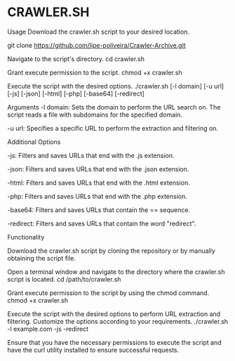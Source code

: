 #  CRAWLER.SH #

Usage
Download the crawler.sh script to your desired location.

 git clone https://github.com/lipe-poliveira/Crawler-Archive.git

Navigate to the script's directory.
 cd crawler.sh

Grant execute permission to the script.
 chmod +x crawler.sh

Execute the script with the desired options.
 ./crawler.sh [-l domain] [-u url] [-js] [-json] [-html] [-php] [-base64] [-redirect]

Arguments
-l domain: Sets the domain to perform the URL search on. The script reads a file with subdomains for the specified domain.

-u url: Specifies a specific URL to perform the extraction and filtering on.

Additional Options

-js: Filters and saves URLs that end with the .js extension.

-json: Filters and saves URLs that end with the .json extension.

-html: Filters and saves URLs that end with the .html extension.

-php: Filters and saves URLs that end with the .php extension.

-base64: Filters and saves URLs that contain the == sequence.

-redirect: Filters and saves URLs that contain the word "redirect".

Functionality

Download the crawler.sh script by cloning the repository or by manually obtaining the script file.

Open a terminal window and navigate to the directory where the crawler.sh script is located.
 cd /path/to/crawler.sh

Grant execute permission to the script by using the chmod command.
 chmod +x crawler.sh

Execute the script with the desired options to perform URL extraction and filtering. Customize the options according to your requirements.
 ./crawler.sh -l example.com -js -redirect

Ensure that you have the necessary permissions to execute the script and have the curl utility installed to ensure successful requests. 
